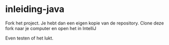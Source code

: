 # inleiding-java

Fork het project. Je hebt dan een eigen kopie van de repository. Clone deze fork naar je computer en open het in IntelliJ

Even testen of het lukt.
